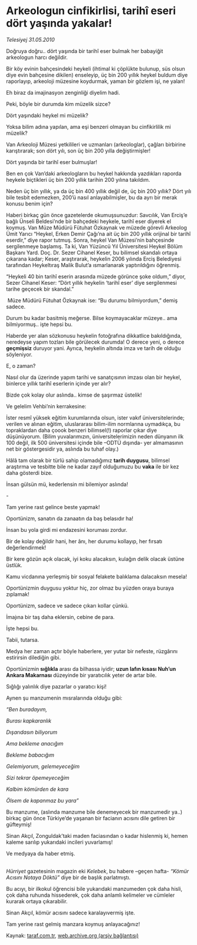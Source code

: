 # Arkeologun cinfikirlisi, tarihî eseri dört yaşında yakalar! 

*Telesiyej 31.05.2010*

<div class="yazi"><p>Doğruya doğru.. dört yaşında bir tarihî eser bulmak her babayiğit arkeologun harcı değildir.</p>
<p>Bir köy evinin bahçesindeki heykeli (ihtimal ki çöplükte bulunup, süs olsun diye evin bahçesine dikilen) enseleyip, üç bin 200 yıllık heykel buldum diye raporlayıp, arkeoloji müzesine koydurmak, yaman bir gözlem işi, ne yalan! </p>
<p>Eh biraz da imajinasyon zenginliği diyelim hadi.</p>
<p>Peki, böyle bir durumda kim müzelik sizce?</p>
<p>Dört yaşındaki heykel mi müzelik? </p>
<p>Yoksa bilim adına yapılan, ama eşi benzeri olmayan bu cinfikirlilik mi müzelik?</p>
<p>Van Arkeoloji Müzesi yetkilileri ve uzmanları (arkeologlar), çağları birbirine karıştırarak; son dört yılı, son üç bin 200 yılla değiştirmişler!</p>
<p>Dört yaşında bir tarihî eser bulmuşlar!</p>
<p>Ben en çok Van’daki arkeologların bu heykel hakkında yazdıkları raporda heykele biçtikleri üç bin 200 yıllık tarihin 200 yılına takıldım. </p>
<p>Neden üç bin yıllık, ya da üç bin 400 yıllık değil de, üç bin 200 yıllık? Dört yılı bile tesbit edemezken, 200’ü nasıl anlayabilmişler, bu da ayrı bir merak konusu benim için? </p>
<p>Haberi birkaç gün önce gazetelerde okumuşsunuzdur: Savcılık, Van Erciş’e bağlı Ünseli Beldesi’nde bir bahçedeki heykele, tarihî eser diyerek el koymuş. Van Müze Müdürü Fütuhat Özkaynak ve müzede görevli Arkeolog Ümit Yarıcı “Heykel, Erken Demir Çağı’na ait üç bin 200 yıllık orijinal bir tarihî eserdir,” diye rapor tutmuş. Sonra, heykel Van Müzesi’nin bahçesinde sergilenmeye başlamış. Ta ki, Van Yüzüncü Yıl Üniversitesi Heykel Bölüm Başkanı Yard. Doç. Dr. Sezer Cihanel Keser, bu bilimsel skandalı ortaya çıkarana kadar; Keser, araştırarak, heykelin 2006 yılında Erciş Belediyesi tarafından Heykeltıraş Malik Bulut’a ısmarlanarak yaptırıldığını öğrenmiş.</p>
<p>“Heykeli 40 bin tarihî eserin arasında müzede görünce şoke oldum,” diyor, Sezer Cihanel Keser: “Dört yıllık heykelin ‘tarihî eser’ diye sergilenmesi tarihe geçecek bir skandal.” </p>
<p> Müze Müdürü Fütuhat Özkaynak ise: “Bu durumu bilmiyordum,” demiş sadece.</p>
<p>Durum bu kadar basitmiş meğerse. Bilse koymayacaklar müzeye.. ama bilmiyormuş.. işte hepsi bu.</p>
<p>Haberde yer alan sözkonusu heykelin fotoğrafına dikkatlice bakıldığında, neredeyse yapım tozları bile görülecek durumda! O derece yeni, o derece <b>geçmişsiz</b> duruyor yani. Ayrıca, heykelin altında imza ve tarih de olduğu söyleniyor.</p>
<p>E, o zaman?</p>
<p>Nasıl olur da üzerinde yapım tarihi ve sanatçısının imzası olan bir heykel, binlerce yıllık tarihî eserlerin içinde yer alır?</p>
<p>Bizde çok kolay olur aslında.. kimse de şaşırmaz üstelik!</p>
<p>Ve gelelim Vehbi’nin kerrakesine:</p>
<p>İster resmî yüksek eğitim kurumlarında olsun, ister vakıf üniversitelerinde; verilen ve alınan eğitim, uluslararası bilim-ilim normlarına uymadıkça, bu topraklardan daha çoook benzeri bilimsel(!) raporlar çıkar diye düşünüyorum. (Bilim yuvalarımızın, üniversitelerimizin neden dünyanın ilk 100 değil, ilk 500 üniversitesi içinde bile –ODTÜ dışında- yer almamasının net bir göstergesidir ya, aslında bu tuhaf olay.) </p>
<p>Hâlâ tam olarak bir türlü sahip olamadığımız <b>tarih duygusu</b>, bilimsel araştırma ve tesbitte bile ne kadar zayıf olduğumuzu bu <b>vaka</b> ile bir kez daha gösterdi bize.</p>
<p>İnsan gülsün mü, kederlensin mi bilemiyor aslında!</p>
<p>     -</p>
<p>Tam yerine rast gelince beste yapmak!</p>
<p>Oportünizm, sanatın da zanaatın da baş belasıdır ha!</p>
<p>İnsan bu yola girdi mi endazesini koruması zordur.</p>
<p>Bir de kolay değildir hani, her ânı, her durumu kollayıp, her fırsatı değerlendirmek!</p>
<p>Bir kere gözün açık olacak, iyi koku alacaksın, kulağın delik olacak üstüne üstlük.</p>
<p>Kamu vicdanına yerleşmiş bir sosyal felakete balıklama dalacaksın mesela!</p>
<p>Oportünizmin duygusu yoktur hiç, zor olmaz bu yüzden oraya buraya zıplamak!</p>
<p>Oportünizm, sadece ve sadece çıkarı kollar çünkü.</p>
<p>İmajına bir taş daha eklersin, cebine de para.</p>
<p>İşte hepsi bu.</p>
<p>Tabii, tutarsa.</p>
<p>Medya her zaman açtır böyle haberlere, yer yutar bir nefeste, rüzgârını estirirsin dilediğin gibi.</p>
<p>Oportünizmin<b> sığlıkla</b> arası da bilhassa iyidir; <b>uzun lafın kısası Nuh’un Ankara Makarnası</b> düzeyinde bir yaratıcılık yeter de artar bile.</p>
<p>Sığlığı yalınlık diye pazarlar o yaratıcı kişi!</p>
<p>Aynen şu manzumenin mısralarında olduğu gibi:</p>
<p><i>“Ben buradayım,</i></p>
<p><i>Burası kapkaranlık</i></p>
<p><i>Dışarıdasın biliyorum</i></p>
<p><i>Ama bekleme anacığım</i></p>
<p><i>Bekleme babacığım</i></p>
<p><i>Gelemiyorum, gelemeyeceğim</i></p>
<p><i>Sizi tekrar öpemeyeceğim</i></p>
<p><i>Kalbim kömürden de kara</i></p>
<p><i>Ölsem de kapanmaz bu yara”</i></p>
<p>Bu manzume, (aslında manzume bile denemeyecek bir manzumedir ya..) birkaç gün önce Türkiye’de yaşanan bir facianın acısını dile getiren bir güfteymiş! </p>
<p>Sinan Akçıl, Zonguldak’taki maden faciasından o kadar hislenmiş ki, hemen kaleme sarılıp yukarıdaki incileri yuvarlamış!</p>
<p>Ve medyaya da haber etmiş.</p>
<p><i><br/>Hürriyet</i> gazetesinin magazin eki <i>Kelebek</i>, bu habere –geçen hafta- <i>“Kömür Acısını Notaya Döktü”</i> diye bir de başlık parlatmıştı.</p>
<p>Bu acıyı, bir ilkokul öğrencisi bile yukarıdaki manzumeden çok daha hisli, çok daha ruhunda hissederek, çok daha anlamlı kelimeler ve cümleler kurarak ortaya çıkarabilir.</p>
<p>Sinan Akçıl, kömür acısını sadece karalayıvermiş işte.</p>
<p>Tam yerine rast gelmiş manzara koymuş anlayacağınız!</p></div>

Kaynak: [taraf.com.tr](http://www.taraf.com.tr:80/telesiyej/makale-arkeologun-cinfikirlisi-tarihi-eseri-dort-2.htm), [web.archive.org (arşiv bağlantısı)](http://web.archive.org/web/20100602191719/http://www.taraf.com.tr:80/telesiyej/makale-arkeologun-cinfikirlisi-tarihi-eseri-dort-2.htm)
